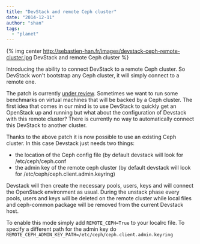 ```yaml
---
title: "DevStack and remote Ceph cluster"
date: "2014-12-11"
author: "shan"
tags: 
  - "planet"
---
```


{% img center http://sebastien-han.fr/images/devstack-ceph-remote-cluster.jpg DevStack and remote Ceph cluster %}

Introducing the ability to connect DevStack to a remote Ceph cluster. So DevStack won't bootstrap any Ceph cluster, it will simply connect to a remote one.

The patch is currently [under review](https://review.openstack.org/#/c/139125/). Sometimes we want to run some benchmarks on virtual machines that will be backed by a Ceph cluster. The first idea that comes in our mind is to use DevStack to quickly get an OpenStack up and running but what about the configuration of Devstack with this remote cluster? There is currently no way to automatically connect this DevStack to another cluster.

Thanks to the above patch it is now possible to use an existing Ceph cluster. In this case Devstack just needs two things:

- the location of the Ceph config file (by default devstack will look for /etc/ceph/ceph.conf
- the admin key of the remote ceph cluster (by default devstack will look for /etc/ceph/ceph.client.admin.keyring)

Devstack will then create the necessary pools, users, keys and will connect the OpenStack environment as usual. During the unstack phase every pools, users and keys will be deleted on the remote cluster while local files and ceph-common package will be removed from the current Devstack host.

To enable this mode simply add `REMOTE_CEPH=True` to your localrc file. To specify a different path for the admin key do `REMOTE_CEPH_ADMIN_KEY_PATH=/etc/ceph/ceph.client.admin.keyring`
